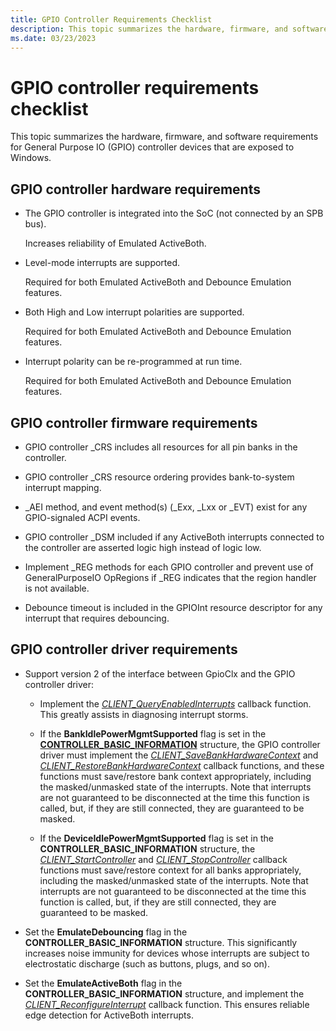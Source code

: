 ```yaml
---
title: GPIO Controller Requirements Checklist
description: This topic summarizes the hardware, firmware, and software requirements for General Purpose IO (GPIO) controller devices that are exposed to Windows.
ms.date: 03/23/2023
---
```


# GPIO controller requirements checklist

This topic summarizes the hardware, firmware, and software requirements for General Purpose IO (GPIO) controller devices that are exposed to Windows.

## GPIO controller hardware requirements

- The GPIO controller is integrated into the SoC (not connected by an SPB bus).

    Increases reliability of Emulated ActiveBoth.

- Level-mode interrupts are supported.

    Required for both Emulated ActiveBoth and Debounce Emulation features.

- Both High and Low interrupt polarities are supported.

    Required for both Emulated ActiveBoth and Debounce Emulation features.

- Interrupt polarity can be re-programmed at run time.

    Required for both Emulated ActiveBoth and Debounce Emulation features.

## GPIO controller firmware requirements

- GPIO controller _CRS includes all resources for all pin banks in the controller.

- GPIO controller _CRS resource ordering provides bank-to-system interrupt mapping.

- _AEI method, and event method(s) (\_Exx, \_Lxx or \_EVT) exist for any GPIO-signaled ACPI events.

- GPIO controller _DSM included if any ActiveBoth interrupts connected to the controller are asserted logic high instead of logic low.

- Implement _REG methods for each GPIO controller and prevent use of GeneralPurposeIO OpRegions if \_REG indicates that the region handler is not available.

- Debounce timeout is included in the GPIOInt resource descriptor for any interrupt that requires debouncing.

## GPIO controller driver requirements

- Support version 2 of the interface between GpioClx and the GPIO controller driver:

  - Implement the [*CLIENT_QueryEnabledInterrupts*](/windows-hardware/drivers/ddi/gpioclx/nc-gpioclx-gpio_client_query_enabled_interrupts) callback function. This greatly assists in diagnosing interrupt storms.

  - If the **BankIdlePowerMgmtSupported** flag is set in the [**CONTROLLER_BASIC_INFORMATION**](/windows-hardware/drivers/ddi/gpioclx/ns-gpioclx-_client_controller_basic_information) structure, the GPIO controller driver must implement the [*CLIENT_SaveBankHardwareContext*](/windows-hardware/drivers/ddi/gpioclx/nc-gpioclx-gpio_client_save_bank_hardware_context) and [*CLIENT_RestoreBankHardwareContext*](/windows-hardware/drivers/ddi/gpioclx/nc-gpioclx-gpio_client_restore_bank_hardware_context) callback functions, and these functions must save/restore bank context appropriately, including the masked/unmasked state of the interrupts. Note that interrupts are not guaranteed to be disconnected at the time this function is called, but, if they are still connected, they are guaranteed to be masked.

  - If the **DeviceIdlePowerMgmtSupported** flag is set in the **CONTROLLER_BASIC_INFORMATION** structure, the [*CLIENT_StartController*](/windows-hardware/drivers/ddi/gpioclx/nc-gpioclx-gpio_client_start_controller) and [*CLIENT_StopController*](/windows-hardware/drivers/ddi/gpioclx/nc-gpioclx-gpio_client_stop_controller) callback functions must save/restore context for all banks appropriately, including the masked/unmasked state of the interrupts. Note that interrupts are not guaranteed to be disconnected at the time this function is called, but, if they are still connected, they are guaranteed to be masked.

- Set the **EmulateDebouncing** flag in the **CONTROLLER_BASIC_INFORMATION** structure. This significantly increases noise immunity for devices whose interrupts are subject to electrostatic discharge (such as buttons, plugs, and so on).

- Set the **EmulateActiveBoth** flag in the **CONTROLLER_BASIC_INFORMATION** structure, and implement the [*CLIENT_ReconfigureInterrupt*](/windows-hardware/drivers/ddi/gpioclx/nc-gpioclx-gpio_client_reconfigure_interrupt) callback function. This ensures reliable edge detection for ActiveBoth interrupts.
